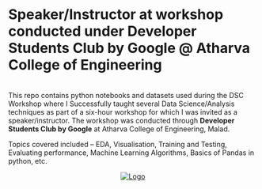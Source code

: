 
<!-- PROJECT LOGO -->

<h1>Speaker/Instructor at workshop conducted under Developer Students Club by Google @ Atharva College of Engineering</h1>

<br />
This repo contains python notebooks and datasets used during the DSC Workshop where I Successfully taught several Data Science/Analysis techniques as part of a six-hour workshop for which I was invited as a speaker/instructor. The workshop was conducted through <b> Developer Students Club by Google</b> at Atharva College of Engineering, Malad.

Topics covered included – EDA, Visualisation, Training and Testing, Evaluating performance, Machine Learning Algorithms, Basics of Pandas in python, etc. 
    <br />
    <p align="center">
  <a href="https://github.com/reubence/Google-DSC-Workshop-2020">
    <img src="https://encrypted-tbn0.gstatic.com/images?q=tbn%3AANd9GcSra21UrZxfFpPfeuJE9YOwA8_zEn8zJdmwGg&usqp=CAU" alt="Logo" >
  </a>

  <p >
    <br />
  </p>
</p>

